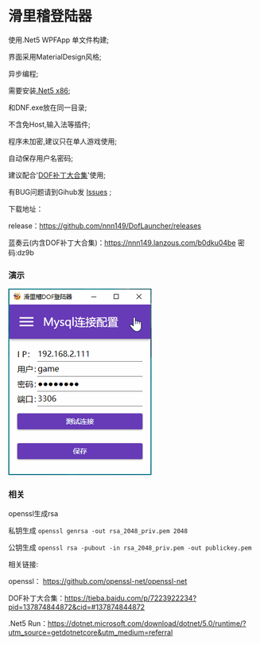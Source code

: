 # 滑里稽登陆器

使用.Net5  WPFApp 单文件构建;

界面采用MaterialDesign风格;

异步编程;

需要安装[.Net5 x86](https://dotnet.microsoft.com/download/dotnet/5.0/runtime/?utm_source=getdotnetcore&utm_medium=referral);

和DNF.exe放在同一目录;

不含免Host,输入法等插件;

程序未加密,建议只在单人游戏使用;

自动保存用户名密码;

建议配合'[DOF补丁大合集](https://tieba.baidu.com/p/7223922234?pid=137874844872&cid=#137874844872)'使用;

有BUG问题请到Gihub发 [Issues](https://github.com/nnn149/DofLauncher/issues) ;

下载地址：

release：https://github.com/nnn149/DofLauncher/releases

蓝奏云(内含DOF补丁大合集)：https://nnn149.lanzous.com/b0dku04be  密码:dz9b



### 演示

![演示](README/demo.gif)

### 相关


openssl生成rsa

私钥生成 `openssl genrsa -out rsa_2048_priv.pem 2048`

公钥生成 `openssl rsa -pubout -in rsa_2048_priv.pem -out publickey.pem`

相关链接: 

openssl： https://github.com/openssl-net/openssl-net

DOF补丁大合集：https://tieba.baidu.com/p/7223922234?pid=137874844872&cid=#137874844872

.Net5 Run：https://dotnet.microsoft.com/download/dotnet/5.0/runtime/?utm_source=getdotnetcore&utm_medium=referral